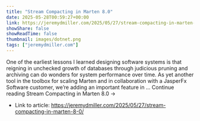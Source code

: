 ```yaml
---
title: "Stream Compacting in Marten 8.0"
date: 2025-05-28T00:59:27+00:00
link: https://jeremydmiller.com/2025/05/27/stream-compacting-in-marten-8-0/
showShare: false
showReadTime: false
thumbnail: images/dotnet.png
tags: ["jeremydmiller.com"]
---
```

One of the earliest lessons I learned designing software systems is that reigning in unchecked growth of databases through judicious pruning and archiving can do wonders for system performance over time. As yet another tool in the toolbox for scaling Marten and in collaboration with a JasperFx Software customer, we’re adding an important feature in … Continue reading Stream Compacting in Marten 8.0 →

- Link to article: https://jeremydmiller.com/2025/05/27/stream-compacting-in-marten-8-0/